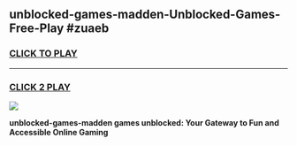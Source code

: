 
## unblocked-games-madden-Unblocked-Games-Free-Play #zuaeb
<h3>
<a href="https://us.freeplayer.one?title=unblocked-games-madden&ref=9M">CLICK TO PLAY</a></h3>
<hr>

<h3>
<a href="https://us.freeplayer.one?title=unblocked-games-madden&ref=9M">CLICK 2 PLAY</a>
  
</h3>

<a href="https://us.freeplayer.one?title=unblocked-games-madden&ref=9M"><img src="https://clearcache.store/games.png"></a>


**unblocked-games-madden games unblocked: Your Gateway to Fun and Accessible Online Gaming**
